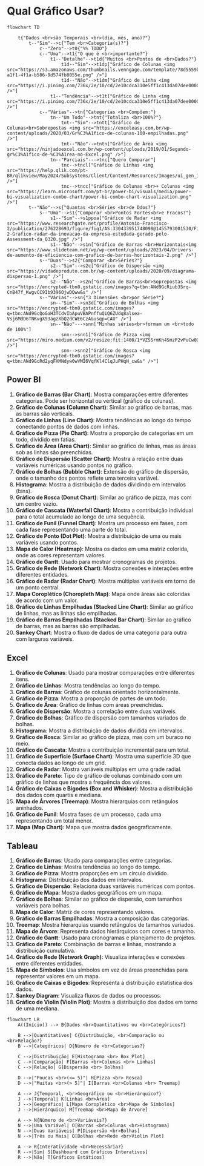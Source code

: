 # Qual Gráfico Usar?

```mermaid
flowchart TD

    t{"Dados <br>são Temporais <br>(dia, mês, ano)?"}
        t--"Sim"-->c{"Tem <br>Categoria(s)?"}
            c--"Zero"-->t0{"%% TODO"}
            c--"Uma"-->t1{"O que é <br>importante?"}
                t1--"Detalhe"-->t1d{"Muitos <br>Pontos de <br>Dados?"}
                    t1d--"Sim"-->t1dp["Gráfico de Colunas <img src="https://s3.amazonaws.com/thumbnails.venngage.com/template/78d5559b-a1f1-4f1a-b586-9d574fb8055e.png" />"]
                    t1d--"Não"-->t1dm["Gráfico de Linha <img src="https://i.pinimg.com/736x/2e/10/cd/2e10cdca310e5ff1c413da07dee0000e.jpg" />"]
                t1--"Tendência"-->t1t["Gráfico de Linha <img src="https://i.pinimg.com/736x/2e/10/cd/2e10cdca310e5ff1c413da07dee0000e.jpg" />"]
            c--"Várias"-->tn{"Categorias <br>Compõem:"}
                tn--"Um Todo"-->tnt{"Totaliza <br>100%?"}
                    tnt--"Sim"-->tntt["Gráfico de Colunas<br>Sobrepostas <img src="https://exceleasy.com.br/wp-content/uploads/2020/03/Gr%C3%A1fico-de-colunas-100-empilhadas.png" />"]
                    tnt--"Não"-->tntn["Gráfico de Área <img src="https://ninjadoexcel.com.br/wp-content/uploads/2019/01/Segundo-gr%C3%A1fico-de-%C3%A1rea-no-Excel.png" />"]
                tn--"Parciais"--->tnc["Quero Comparar"]
                    tnc-->tncl["Gráfico de Linhas <img src="https://help.qlik.com/pt-BR/qlikview/May2024/Subsystems/Client/Content/Resources/Images/ui_gen_IntroLine.png" />"]
                    tnc-->tncc["Gráfico de Colunas <br>+ Colunas <img src="https://learn.microsoft.com/pt-br/power-bi/visuals/media/power-bi-visualization-combo-chart/power-bi-combo-chart-visualization.png" />"]
        t--"Não"-->s{"Quantas <br>Séries <br>de Ddos?"}
            s--"Uma"-->s1{"Comparar <br>Pontos Fortes<br>e Fracos?"}
                s1--"Sim"-->s1ppoa["Gráfico de Radar <img src="https://www.researchgate.net/profile/Antonio-Francisco-2/publication/276228693/figure/fig1/AS:330433951748098@1455793001530/Figura-2-Grafico-radar-da-inovacao-da-empresa-estudada-gerado-pelo-Assessment-da_Q320.jpg" />"]
                s1--"Não"-->s1n["Gráfico de Barras <br>Horizontais<img src="https://www.slideteam.net/wp/wp-content/uploads/2023/04/Drivers-de-aumento-de-eficiencia-com-grafico-de-barras-horizontais-2.png" />"]
            s--"Duas"-->s2{"Comparar <br>Séries?"}
                s2--"Sim"-->s2c["Gráfico de Dispersão <img src="https://vidadeproduto.com.br/wp-content/uploads/2020/09/diagrama-dispersao-1.png" />"]
                s2--"Não"-->s2n["Gráfico de Barras<br>Soprepostas <img src="https://encrypted-tbn0.gstatic.com/images?q=tbn:ANd9GcRiub35rq-CnB47f_KwgvCC9Ib9396OjwDQww&s" />"]
            s--"Várias"-->sn{"3 Dimensões <br>por Série?"}
                sn--"Sim"-->sn3d["Gráfico de Bolhas <img src="https://encrypted-tbn0.gstatic.com/images?q=tbn:ANd9GcQoGaH3TCdvIbApuVBAPnffuQiQ6ZUdq8alsea-Vsj6MdD6TNKvgX93agzXbQ2dCWE6CzA&usqp=CAU" />"]
                sn--"Não"--->snn["Minhas séries<br>formam um <br>todo de 100%"]
                    snn-->snn1["Gráfico de Pizza <img src="https://miro.medium.com/v2/resize:fit:1400/1*VZSSrmKn4SmzP2vPuCw0DQ.png" />"]
                    snn-->snn2["Gráfico de Rosca <img src="https://encrypted-tbn0.gstatic.com/images?q=tbn:ANd9GcRd2yqFXMNdyw0wVMI6VqfKl4ClqJuPHqH_cw&s" />"]
```

## Power BI

1. **Gráfico de Barras (Bar Chart)**: Mostra comparações entre diferentes categorias. Pode ser horizontal ou vertical (gráfico de colunas).
2. **Gráfico de Colunas (Column Chart)**: Similar ao gráfico de barras, mas as barras são verticais.
3. **Gráfico de Linhas (Line Chart)**: Mostra tendências ao longo do tempo conectando pontos de dados com linhas.
4. **Gráfico de Pizza (Pie Chart)**: Mostra a proporção de categorias em um todo, dividido em fatias.
5. **Gráfico de Área (Area Chart)**: Similar ao gráfico de linhas, mas as áreas sob as linhas são preenchidas.
6. **Gráfico de Dispersão (Scatter Chart)**: Mostra a relação entre duas variáveis numéricas usando pontos no gráfico.
7. **Gráfico de Bolhas (Bubble Chart)**: Extensão do gráfico de dispersão, onde o tamanho dos pontos reflete uma terceira variável.
8. **Histograma**: Mostra a distribuição de dados dividindo em intervalos (bins).
9. **Gráfico de Rosca (Donut Chart)**: Similar ao gráfico de pizza, mas com um centro vazio.
10. **Gráfico de Cascata (Waterfall Chart)**: Mostra a contribuição individual para o total acumulado ao longo de uma sequência.
11. **Gráfico de Funil (Funnel Chart)**: Mostra um processo em fases, com cada fase representando uma parte do total.
12. **Gráfico de Ponto (Dot Plot)**: Mostra a distribuição de uma ou mais variáveis usando pontos.
13. **Mapa de Calor (Heatmap)**: Mostra os dados em uma matriz colorida, onde as cores representam valores.
14. **Gráfico de Gantt**: Usado para mostrar cronogramas de projetos.
15. **Gráfico de Rede (Network Chart)**: Mostra conexões e interações entre diferentes entidades.
16. **Gráfico de Radar (Radar Chart)**: Mostra múltiplas variáveis em torno de um ponto central.
17. **Mapa Coroplético (Choropleth Map)**: Mapa onde áreas são coloridas de acordo com um valor.
18. **Gráfico de Linhas Empilhadas (Stacked Line Chart)**: Similar ao gráfico de linhas, mas as linhas são empilhadas.
19. **Gráfico de Barras Empilhadas (Stacked Bar Chart)**: Similar ao gráfico de barras, mas as barras são empilhadas.
20. **Sankey Chart**: Mostra o fluxo de dados de uma categoria para outra com larguras variáveis.

## Excel

1. **Gráfico de Colunas**: Usado para mostrar comparações entre diferentes itens.
2. **Gráfico de Linhas**: Mostra tendências ao longo do tempo.
3. **Gráfico de Barras**: Gráfico de colunas orientado horizontalmente.
4. **Gráfico de Pizza**: Mostra a proporção de partes de um todo.
5. **Gráfico de Área**: Gráfico de linhas com áreas preenchidas.
6. **Gráfico de Dispersão**: Mostra a correlação entre duas variáveis.
7. **Gráfico de Bolhas**: Gráfico de dispersão com tamanhos variados de bolhas.
8. **Histograma**: Mostra a distribuição de dados dividida em intervalos.
9. **Gráfico de Rosca**: Similar ao gráfico de pizza, mas com um buraco no meio.
10. **Gráfico de Cascata**: Mostra a contribuição incremental para um total.
11. **Gráfico de Superfície (Surface Chart)**: Mostra uma superfície 3D que conecta dados ao longo de um grid.
12. **Gráfico de Radar**: Mostra variáveis múltiplas em uma grade radial.
13. **Gráfico de Pareto**: Tipo de gráfico de colunas combinado com um gráfico de linhas que mostra a frequência dos valores.
14. **Gráfico de Caixas e Bigodes (Box and Whisker)**: Mostra a distribuição dos dados com quartis e mediana.
15. **Mapa de Árvores (Treemap)**: Mostra hierarquias com retângulos aninhados.
16. **Gráfico de Funil**: Mostra fases de um processo, cada uma representando um total menor.
17. **Mapa (Map Chart)**: Mapa que mostra dados geograficamente.

## Tableau

1. **Gráfico de Barras**: Usado para comparações entre categorias.
2. **Gráfico de Linhas**: Mostra tendências ao longo do tempo.
3. **Gráfico de Pizza**: Mostra proporções em um círculo dividido.
4. **Histograma**: Distribuição dos dados em intervalos.
5. **Gráfico de Dispersão**: Relaciona duas variáveis numéricas com pontos.
6. **Gráfico de Mapa**: Mostra dados geográficos em um mapa.
7. **Gráfico de Bolhas**: Similar ao gráfico de dispersão, com tamanhos variáveis para bolhas.
8. **Mapa de Calor**: Matriz de cores representando valores.
9. **Gráfico de Barras Empilhadas**: Mostra a composição das categorias.
10. **Treemap**: Mostra hierarquias usando retângulos de tamanhos variados.
11. **Mapa de Árvore**: Representa dados hierárquicos com cores e tamanho.
12. **Gráfico de Gantt**: Usado para cronogramas e planejamento de projetos.
13. **Gráfico de Pareto**: Combinação de barras e linhas, mostrando a distribuição cumulativa.
14. **Gráfico de Rede (Network Graph)**: Visualiza interações e conexões entre diferentes entidades.
15. **Mapa de Símbolos**: Usa símbolos em vez de áreas preenchidas para representar valores em um mapa.
16. **Gráfico de Caixas e Bigodes**: Representa a distribuição estatística dos dados.
17. **Sankey Diagram**: Visualiza fluxos de dados ou processos.
18. **Gráfico de Violin (Violin Plot)**: Mostra a distribuição dos dados em torno de uma mediana.

```mermaid
flowchart LR
    A((Início)) --> B{Dados <br>Quantitativos ou <br>Categóricos?}
    
    B -->|Quantitativos| C{Distribuição, <br>Comparação ou <br>Relação?}
    B -->|Categóricos| D{Número de <br>Categorias?}
    
    C -->|Distribuição| E[Histograma <br> Box Plot]
    C -->|Comparação| F[Barras <br>Colunas <br> Linhas]
    C -->|Relação| G[Dispersão <br> Bolhas]

    D -->|"Poucas <br>(<= 5)"| H[Pizza <br> Rosca]
    D -->|"Muitas <br>(> 5)"| I[Barras <br>Colunas <br> Treemap]

    A --> J{Temporal, <br>Geográfico ou <br>Hierárquico?}
    J -->|Temporal| K[Linhas <br>Área]
    J -->|Geográfico| L[Mapa Coroplético <br>Mapa de Símbolos]
    J -->|Hierárquico| M[Treemap <br>Mapa de Árvore]

    A --> N{Número de <br>Variáveis?}
    N -->|Uma Variável| O[Barras <br>Colunas <br>Histograma]
    N -->|Duas Variáveis| P[Dispersão <br>Bolhas]
    N -->|Três ou Mais| Q[Bolhas <br>Rede <br>Violin Plot]

    A --> R{Interatividade <br>Necessária?}
    R -->|Sim| S[Dashboard com Gráficos Interativos]
    R -->|Não| T[Gráficos Estáticos]
```
